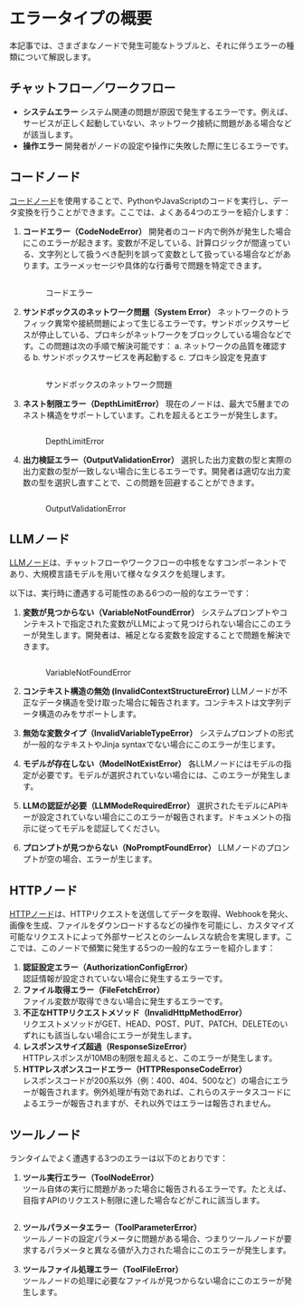 # エラータイプの概要

本記事では、さまざまなノードで発生可能なトラブルと、それに伴うエラーの種類について解説します。

## チャットフロー／ワークフロー

* **システムエラー** システム関連の問題が原因で発生するエラーです。例えば、サービスが正しく起動していない、ネットワーク接続に問題がある場合などが該当します。
* **操作エラー** 開発者がノードの設定や操作に失敗した際に生じるエラーです。

## コードノード

[コードノード](../node/code.md)を使用することで、PythonやJavaScriptのコードを実行し、データ変換を行うことができます。ここでは、よくある4つのエラーを紹介します：

1.  **コードエラー（CodeNodeError）** 開発者のコード内で例外が発生した場合にこのエラーが起きます。変数が不足している、計算ロジックが間違っている、文字列として扱うべき配列を誤って変数として扱っている場合などがあります。エラーメッセージや具体的な行番号で問題を特定できます。

    <figure><img src="https://assets-docs.dify.ai/2024/12/c86b11af7f92368180ea1bac38d77083.png" alt=""><figcaption><p>コードエラー</p></figcaption></figure>
2.  **サンドボックスのネットワーク問題（System Error）** ネットワークのトラフィック異常や接続問題によって生じるエラーです。サンドボックスサービスが停止している、プロキシがネットワークをブロックしている場合などです。この問題は次の手順で解決可能です： a. ネットワークの品質を確認する b. サンドボックスサービスを再起動する c. プロキシ設定を見直す

    <figure><img src="https://assets-docs.dify.ai/2024/12/d95007adf67c4f232e46ec455c348e2c.PNG" alt=""><figcaption><p>サンドボックスのネットワーク問題</p></figcaption></figure>
3.  **ネスト制限エラー（DepthLimitError）** 現在のノードは、最大で5層までのネスト構造をサポートしています。これを超えるとエラーが発生します。

    <figure><img src="https://assets-docs.dify.ai/2024/12/5649d52a6e80ddd4180b336266701f7b.png" alt=""><figcaption><p>DepthLimitError</p></figcaption></figure>
4.  **出力検証エラー（OutputValidationError）** 選択した出力変数の型と実際の出力変数の型が一致しない場合に生じるエラーです。開発者は適切な出力変数の型を選択し直すことで、この問題を回避することができます。

    <figure><img src="https://assets-docs.dify.ai/2024/12/ab8cae01a590b037017dfe9ea4dbbb8b.png" alt=""><figcaption><p>OutputValidationError</p></figcaption></figure>

## LLMノード

[LLMノード](../node/llm.md)は、チャットフローやワークフローの中核をなすコンポーネントであり、大規模言語モデルを用いて様々なタスクを処理します。

以下は、実行時に遭遇する可能性のある6つの一般的なエラーです：

1.  **変数が見つからない（VariableNotFoundError）** システムプロンプトやコンテキストで指定された変数がLLMによって見つけられない場合にこのエラーが発生します。開発者は、補足となる変数を設定することで問題を解決できます。

    <figure><img src="https://assets-docs.dify.ai/2024/12/f20c5fbde345144de6183374ab277662.png" alt=""><figcaption><p>VariableNotFoundError</p></figcaption></figure>
2. **コンテキスト構造の無効 (InvalidContextStructureError)** LLMノードが不正なデータ構造を受け取った場合に報告されます。コンテキストは文字列データ構造のみをサポートします。
3. **無効な変数タイプ（InvalidVariableTypeError）** システムプロンプトの形式が一般的なテキストやJinja syntaxでない場合にこのエラーが生じます。
4. **モデルが存在しない（ModelNotExistError）** 各LLMノードにはモデルの指定が必要です。モデルが選択されていない場合には、このエラーが発生します。
5. **LLMの認証が必要（LLMModeRequiredError）** 選択されたモデルにAPIキーが設定されていない場合にこのエラーが報告されます。ドキュメントの指示に従ってモデルを認証してください。
6. **プロンプトが見つからない（NoPromptFoundError）** LLMノードのプロンプトが空の場合、エラーが生じます。

## HTTPノード

[HTTPノード](../node/http-request.md)は、HTTPリクエストを送信してデータを取得、Webhookを発火、画像を生成、ファイルをダウンロードするなどの操作を可能にし、カスタマイズ可能なリクエストによって外部サービスとのシームレスな統合を実現します。ここでは、このノードで頻繁に発生する5つの一般的なエラーを紹介します：

1. **認証設定エラー（AuthorizationConfigError）**\
   認証情報が設定されていない場合に発生するエラーです。
2. **ファイル取得エラー（FileFetchError）**\
   ファイル変数が取得できない場合に発生するエラーです。
3. **不正なHTTPリクエストメソッド（InvalidHttpMethodError）**\
   リクエストメソッドがGET、HEAD、POST、PUT、PATCH、DELETEのいずれにも該当しない場合にエラーが発生します。
4. **レスポンスサイズ超過（ResponseSizeError）**\
   HTTPレスポンスが10MBの制限を超えると、このエラーが発生します。
5. **HTTPレスポンスコードエラー（HTTPResponseCodeError）**\
   レスポンスコードが200系以外（例：400、404、500など）の場合にエラーが報告されます。例外処理が有効であれば、これらのステータスコードによるエラーが報告されますが、それ以外ではエラーは報告されません。

## ツールノード

ランタイムでよく遭遇する3つのエラーは以下のとおりです：

1.  **ツール実行エラー（ToolNodeError）**\
    ツール自体の実行に問題があった場合に報告されるエラーです。たとえば、目指すAPIのリクエスト制限に達した場合などがこれに該当します。

    <figure><img src="https://assets-docs.dify.ai/2024/12/84af0831b7cb23e64159dfbba80e9b28.jpg" alt=""><figcaption></figcaption></figure>
2. **ツールパラメータエラー（ToolParameterError）**\
   ツールノードの設定パラメータに問題がある場合、つまりツールノードが要求するパラメータと異なる値が入力された場合にこのエラーが発生します。
3. **ツールファイル処理エラー（ToolFileError）**\
   ツールノードの処理に必要なファイルが見つからない場合にこのエラーが発生します。
